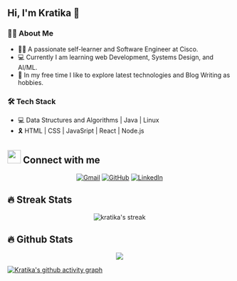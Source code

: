 ## Hi, I'm Kratika 👋

<!--
**kratikadixit472/kratikadixit472** is a ✨ _special_ ✨ repository because its `README.md` (this file) appears on your GitHub profile.
-->
### 👩‍💼 About Me

- 👩‍💻 A passionate self-learner and Software Engineer at Cisco.
- 💻 Currently I am learning web Development, Systems Design, and AI/ML.
- 🌱 In my free time I like to explore latest technologies and Blog Writing as hobbies.

### 🛠 Tech Stack

- 💻 Data Structures and Algorithms | Java | Linux
- 🎗 HTML | CSS | JavaSript | React | Node.js


## <img src="https://media.giphy.com/media/iY8CRBdQXODJSCERIr/giphy.gif" width="30px"> Connect with me
<p align="center">
	<a href="mailto:kratikadixit472@gmail.com"><img img src="https://img.shields.io/badge/gmail-%23EA4335.svg?style=plastic&logo=gmail&logoColor=white" alt="Gmail"/></a>
	<a href="https://github.com/kratikadixit472"><img src="https://img.shields.io/badge/github-%23181717.svg?style=plastic&logo=github&logoColor=white" alt="GitHub"/></a>
  <a href="https://www.linkedin.com/in/kratikadixit4729954/"><img src="https://img.shields.io/badge/linkedin-%230A66C2.svg?style=plastic&logo=linkedin&logoColor=white" alt="LinkedIn"/></a>
	<!--<a href="https://leetcode.com/kratikadixit/"><img src="https://iconscout.com/icon/leetcode-3521542?style=plastic&logo=leetcode&logoColor=white" alt="LeetCode"/></a> -->
  </a>
</p>
  
  
## 🔥 Streak Stats

<p align="center"><img src="https://github-readme-streak-stats.herokuapp.com/?user=kratikadixit472&theme=nightowl" alt="kratika's streak" /></p>

## 🔥 Github Stats
<!-- My github Stats : -->
<p align="center"><img src = "https://github-readme-stats.vercel.app/api?username=kratikadixit472&&show_icons=true&title_color=ffffff&icon_color=bb2acf&text_color=daf7dc&bg_color=151515">
	</p>

<!-- ACTIVITY GRAPH TRACKER -->
[![Kratika's github activity graph](https://activity-graph.herokuapp.com/graph?username=kratikadixit472&theme=react-dark)](https://github.com/kratikadixit472/github-readme-activity-graph)


<!--
## 📈 Activity Graph

<br/>
<h2 align="center"> My current activity </h2>


<a href="https://github.com/ashutosh00710/github-readme-activity-graph"><img alt="Kratika's Activity Graph" src="https://activity-graph.herokuapp.com/graph/?username=kratikadixit472&bg_color=000&color=fff&line=00E676&point=fff&hide_border=true" /></a>

-->
